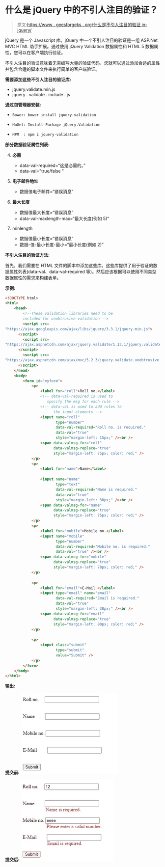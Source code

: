 # 什么是 jQuery 中的不引人注目的验证？

> 原文:[https://www . geesforgeks . org/什么是不引人注目的验证 in-jquery/](https://www.geeksforgeeks.org/what-is-unobtrusive-validation-in-jquery/)

jQuery 是一个 Javascript 库。jQuery 中一个不引人注目的验证是一组 ASP.Net MVC HTML 助手扩展。通过使用 jQuery Validation 数据属性和 HTML 5 数据属性，您可以在客户端执行验证。

不引人注目的验证意味着无需编写大量的验证代码，您就可以通过添加合适的属性并包含合适的脚本文件来执行简单的客户端验证。

**需要添加这些不引人注目的验证库:**

*   jquery.validate.min.js
*   jquery . validate . include . js

**通过包管理器安装:**

*   ```html
    Bower: bower install jquery-validation
    ```

*   ```html
    NuGet: Install-Package jQuery.Validation
    ```

*   ```html
    NPM  : npm i jquery-validation 
    ```

**部分数据验证属性列表:**

4.  **必需**
    *   data-val-required=“这是必需的。”
    *   data-val="true/false "
5.  **电子邮件地址**
    *   数据值电子邮件=“错误消息”
6.  **最大长度**

    *   数据值最大长度=“错误消息”
    *   data-val-maxlength-max=“最大长度(例如 5)”
7.  minlength
    *   数据值最小长度=“错误消息”
    *   数据-值-最小长度-最小=“最小长度(例如 2)”

**不引人注目的验证方法:**

首先，我们需要在 HTML 文件的脚本中添加这些库。这些库提供了用于验证的数据属性列表(data-val、data-val-required 等)。然后应该根据可以使用不同类型数据属性的需求来构建表单。

**示例:**

```html
<!DOCTYPE html>
<html>
    <head>
        <!--These validation libraries need to be 
        included for unobtrusive validation -->
        <script src=
"https://ajax.googleapis.com/ajax/libs/jquery/3.3.1/jquery.min.js">
      </script>
        <script src=
"https://ajax.aspnetcdn.com/ajax/jquery.validate/1.13.1/jquery.validate.min.js">
      </script>
        <script src=
"https://ajax.aspnetcdn.com/ajax/mvc/5.2.3/jquery.validate.unobtrusive.min.js">
      </script>
    </head>
    <body>
        <form id="myform">
            <p>
                <label for="roll">Roll no.</label>
                <!-- data-val-required is used to 
                   specify the msg for each rule -->
                <!-- data-val is used to add rules to 
                      the input elements -->
                <input name="roll" 
                       type="number" 
                       data-val-required="Roll no. is required." 
                       data-val="true" 
                       style="margin-left: 15px;" /><br />
                <span data-valmsg-for="roll" 
                      data-valmsg-replace="true" 
                      style="margin-left: 75px; color: red;" />
            </p>
            <p>
                <label for="name">Name</label>

                <input name="name" 
                       type="text" 
                       data-val-required="Name is required."
                       data-val="true" 
                       style="margin-left: 30px;" /><br />
                <span data-valmsg-for="name" 
                      data-valmsg-replace="true" 
                      style="margin-left: 75px; color: red;" />
            </p>
            <p>
                <label for="mobile">Mobile no.</label>
                <input name="mobile" 
                       type="number" 
                       data-val-required="Mobile no. is required." 
                       data-val="true" /><br />
                <span data-valmsg-for="mobile" 
                      data-valmsg-replace="true" 
                      style="margin-left: 78px; color: red;" />
            </p>

            <p>
                <label for="email">E-Mail </label>
                <input type="email" name="email" 
                       data-val-required="Email is required." 
                       data-val="true" 
                       style="margin-left: 30px;" /><br />
                <span data-valmsg-for="email" 
                      data-valmsg-replace="true" 
                      style="margin-left: 80px; color: red;" />
            </p>

            <p>
                <input class="submit" 
                       type="submit" 
                       value="Submit" />
            </p>
        </form>
    </body>
</html>
```

**输出:**

**提交前:**
![](img/e5fccf8001f34bdcac90d83574f685d5.png)

**提交后:**
![](img/c49ca71b58ea93b910824f2ea2eee951.png)